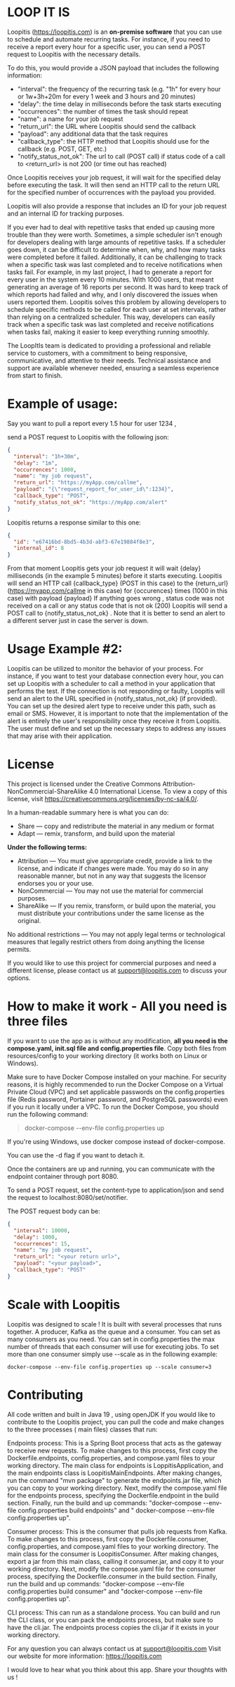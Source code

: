# LOOP IT IS

Loopitis (https://loopitis.com) is an **on-premise software** that you can use to schedule and automate recurring tasks.
For instance, if you need to receive a report every hour for a specific user, you can send a POST request to Loopitis
with the necessary details.

To do this, you would provide a JSON payload that includes the following information:

* "interval": the frequency of the recurring task (e.g. "1h" for every hour or 1w+3h+20m for every 1 week and 3 hours
  and 20 minutes)
* "delay": the time delay in milliseconds before the task starts executing
* "occurrences": the number of times the task should repeat
* "name": a name for your job request
* "return_url": the URL where Loopitis should send the callback
* "payload": any additional data that the task requires
* "callback_type": the HTTP method that Loopitis should use for the callback (e.g. POST, GET, etc.)
* "notify_status_not_ok": The url to call (POST call) if status code of a call to <return_url> is not 200 (or time out
  has reached)

Once Loopitis receives your job request, it will wait for the specified delay before executing the task. It will then
send an HTTP call to the return URL for the specified number of occurrences with the payload you provided.

Loopitis will also provide a response that includes an ID for your job request and an internal ID for tracking purposes.

If you ever had to deal with repetitive tasks that ended up causing more trouble than they were worth. Sometimes, a
simple scheduler isn't enough for developers dealing with large amounts of repetitive tasks. If a scheduler goes down,
it can be difficult to determine when, why, and how many tasks were completed before it failed. Additionally, it can be
challenging to track when a specific task was last completed and to receive notifications when tasks fail. For example,
in my last project, I had to generate a report for every user in the system every 10 minutes. With 1000 users, that
meant generating an average of 16 reports per second. It was hard to keep track of which reports had failed and why, and
I only discovered the issues when users reported them. Loopitis solves this problem by allowing developers to schedule
specific methods to be called for each user at set intervals, rather than relying on a centralized scheduler. This way,
developers can easily track when a specific task was last completed and receive notifications when tasks fail, making it
easier to keep everything running smoothly.

The LoopItIs team is dedicated to providing a professional and reliable service to customers, with a commitment to being
responsive, communicative, and attentive to their needs. Technical assistance and support are available whenever needed,
ensuring a seamless experience from start to finish.

# Example of usage:

Say you want to pull a report every 1.5 hour for user 1234 ,

send a POST request to Loopitis with the following json:

```json
{
  "interval": "1h+30m",
  "delay": "1m",
  "occurrences": 1000,
  "name": "my job request",
  "return_url": "https://myApp.com/callme",
  "payload": "{\"request_report_for_user_id\":1234}",
  "callback_type": "POST",
  "notify_status_not_ok": "https://myApp.com/alert"
}
```

Loopitis returns a response similar to this one:

```json
{
  "id": "e67416bd-8bd5-4b3d-abf3-67e19884f8e3",
  "internal_id": 8
}
```

From that moment Loopitis gets your job request it will wait {delay} milliseconds (in the example 5 minutes) before it
starts executing.
Loopitis will send an HTTP call {callback_type} (POST in this case) to the {return_url} (https://myapp.com/callme in
this case) for {occurences} times (1000 in this case) with payload {payload}
If anything goes wrong , status code was not received on a call or any status code that is not ok (200) Loopitis will
send a POST call to {notify_status_not_ok} . Note that it is better to send an alert to a different server just in case
the server is down.

# Usage Example #2:

Loopitis can be utilized to monitor the behavior of your process. For instance, if you want to test your database
connection every hour, you can set up Loopitis with a scheduler to call a method in your application that performs the
test. If the connection is not responding or faulty, Loopitis will send an alert to the URL specified in
{notify_status_not_ok} (if provided). You can set up the desired alert type to receive under this path, such as email or
SMS. However, it is important to note that the implementation of the alert is entirely the user's responsibility once
they receive it from Loopitis. The user must define and set up the necessary steps to address any issues that may arise
with their application.

# **License**

This project is licensed under the Creative Commons Attribution-NonCommercial-ShareAlike 4.0 International License. To
view a copy of this license, visit https://creativecommons.org/licenses/by-nc-sa/4.0/.

In a human-readable summary here is what you can do:

* Share — copy and redistribute the material in any medium or format
* Adapt — remix, transform, and build upon the material

**Under the following terms:**

* Attribution — You must give appropriate credit, provide a link to the license, and indicate if changes were made. You
  may do so in any reasonable manner, but not in any way that suggests the licensor endorses you or your use.
* NonCommercial — You may not use the material for commercial purposes.
* ShareAlike — If you remix, transform, or build upon the material, you must distribute your contributions under the
  same license as the original.

No additional restrictions — You may not apply legal terms or technological measures that legally restrict others from
doing anything the license permits.

If you would like to use this project for commercial purposes and need a different license, please contact us at
support@loopitis.com to discuss your options.

# **How to make it work** - All you need is three files

If you want to use the app as is without any modification, **all you need is the compose.yaml, init.sql file and
config.properties file**. Copy both files from resources/config to your working directory (it works both on Linux or
Windows).

Make sure to have Docker Compose installed on your machine. For security reasons, it is highly recommended to run the
Docker Compose on a Virtual Private Cloud (VPC) and set applicable passwords on the config.properties file (Redis
password, Portainer password, and PostgreSQL passwords) even if you run it locally under a VPC. To run the Docker
Compose, you should run the following command:


> docker-compose --env-file config.properties up

If you're using Windows, use docker compose instead of docker-compose.

You can use the -d flag if you want to detach it.

Once the containers are up and running, you can communicate with the endpoint container through port 8080.

To send a POST request, set the content-type to application/json and send the request to localhost:8080/set/notifier.

The POST request body can be:

```json
{
  "interval": 10000,
  "delay": 1000,
  "occurrences": 15,
  "name": "my job request",
  "return_url": "<your return url>",
  "payload": "<your payload>",
  "callback_type": "POST"
}
```

# Scale with Loopitis

Loopitis was designed to scale ! It is built with several processes that runs together.
A producer, Kafka as the queue and a consumer.
You can set as many consumers as you need. You can set in config.properties the max number of threads that each consumer
will use for executing jobs.
To set more than one consumer simply use --scale as in the following example:

```shell
docker-compose --env-file config.properties up --scale consumer=3
```

# **Contributing**

All code written and built in Java 19 , using openJDK
If you would like to contribute to the Loopitis project, you can pull the code and make changes to the three processes (
main files) classes that run:

Endpoints process: This is a Spring Boot process that acts as the gateway to receive new requests. To make changes to
this process, first copy the Dockerfile.endpoints, config.properties, and compose.yaml files to your working directory.
The main class for endpoints is LoppitisApplication, and the main endpoints class is LoopitisMainEndpoints. After making
changes, run the command "mvn package" to generate the endpoints.jar file, which you can copy to your working directory.
Next, modify the compose.yaml file for the endpoints process, specifying the Dockerfile.endpoint in the build section.
Finally, run the build and up commands: "docker-compose --env-file config.properties build endpoints" and "
docker-compose --env-file config.properties up".

Consumer process: This is the consumer that pulls job requests from Kafka. To make changes to this process, first copy
the Dockerfile.consumer, config.properties, and compose.yaml files to your working directory. The main class for the
consumer is LoopitisConsumer. After making changes, export a jar from this main class, calling it consumer.jar, and copy
it to your working directory. Next, modify the compose.yaml file for the consumer process, specifying the
Dockerfile.consumer in the build section. Finally, run the build and up commands: "docker-compose --env-file
config.properties build consumer" and "docker-compose --env-file config.properties up".

CLI process: This can run as a standalone process. You can build and run the CLI class, or you can pack the endpoints
process, but make sure to have the cli.jar. The endpoints process copies the cli.jar if it exists in your working
directory.

For any question you can always contact us at support@loopitis.com
Visit our website for more information: https://loopitis.com

I would love to hear what you think about this app. Share your thoughts with us !



